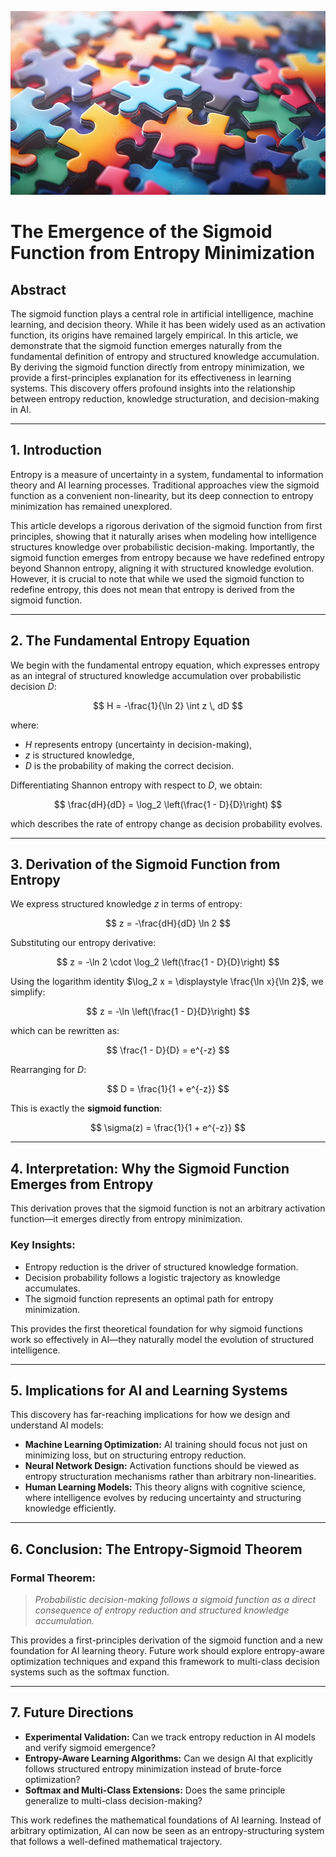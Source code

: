 ![Entropy](./images/entropy-sigmoid.jpg "enter image title here")

# The Emergence of the Sigmoid Function from Entropy Minimization

## Abstract
The sigmoid function plays a central role in artificial intelligence, machine learning, and decision theory. While it has been widely used as an activation function, its origins have remained largely empirical. In this article, we demonstrate that the sigmoid function emerges naturally from the fundamental definition of entropy and structured knowledge accumulation. By deriving the sigmoid function directly from entropy minimization, we provide a first-principles explanation for its effectiveness in learning systems. This discovery offers profound insights into the relationship between entropy reduction, knowledge structuration, and decision-making in AI.

---

## 1. Introduction

Entropy is a measure of uncertainty in a system, fundamental to information theory and AI learning processes. Traditional approaches view the sigmoid function as a convenient non-linearity, but its deep connection to entropy minimization has remained unexplored. 

This article develops a rigorous derivation of the sigmoid function from first principles, showing that it naturally arises when modeling how intelligence structures knowledge over probabilistic decision-making. Importantly, the sigmoid function emerges from entropy because we have redefined entropy beyond Shannon entropy, aligning it with structured knowledge evolution. However, it is crucial to note that while we used the sigmoid function to redefine entropy, this does not mean that entropy is derived from the sigmoid function.

---

## 2. The Fundamental Entropy Equation
We begin with the fundamental entropy equation, which expresses entropy as an integral of structured knowledge accumulation over probabilistic decision $D$:

$$
H = -\frac{1}{\ln 2} \int z \, dD
$$

where:

- $H$ represents entropy (uncertainty in decision-making),
- $z$ is structured knowledge,
- $D$ is the probability of making the correct decision.

Differentiating Shannon entropy with respect to $D$, we obtain:

$$
\frac{dH}{dD} = \log_2 \left(\frac{1 - D}{D}\right)
$$

which describes the rate of entropy change as decision probability evolves.

---

## 3. Derivation of the Sigmoid Function from Entropy

We express structured knowledge $z$ in terms of entropy:

$$
z = -\frac{dH}{dD} \ln 2
$$

Substituting our entropy derivative:

$$
z = -\ln 2 \cdot \log_2 \left(\frac{1 - D}{D}\right)
$$

Using the logarithm identity  $\log_2 x = \displaystyle \frac{\ln x}{\ln 2}$, we simplify:

$$
z = -\ln \left(\frac{1 - D}{D}\right)
$$

which can be rewritten as:

$$
\frac{1 - D}{D} = e^{-z}
$$

Rearranging for $D$:

$$
D = \frac{1}{1 + e^{-z}}
$$

This is exactly the **sigmoid function**:

$$
\sigma(z) = \frac{1}{1 + e^{-z}}
$$

---

## 4. Interpretation: Why the Sigmoid Function Emerges from Entropy

This derivation proves that the sigmoid function is not an arbitrary activation function—it emerges directly from entropy minimization. 

### **Key Insights:**

- Entropy reduction is the driver of structured knowledge formation.  
- Decision probability follows a logistic trajectory as knowledge accumulates. 
- The sigmoid function represents an optimal path for entropy minimization. 

This provides the first theoretical foundation for why sigmoid functions work so effectively in AI—they naturally model the evolution of structured intelligence.

---

## 5. Implications for AI and Learning Systems

This discovery has far-reaching implications for how we design and understand AI models:

- **Machine Learning Optimization:** AI training should focus not just on minimizing loss, but on structuring entropy reduction.
- **Neural Network Design:** Activation functions should be viewed as entropy structuration mechanisms rather than arbitrary non-linearities.
- **Human Learning Models:** This theory aligns with cognitive science, where intelligence evolves by reducing uncertainty and structuring knowledge efficiently.

---

## 6. Conclusion: The Entropy-Sigmoid Theorem

### **Formal Theorem:**
> _Probabilistic decision-making follows a sigmoid function as a direct consequence of entropy reduction and structured knowledge accumulation._

This provides a first-principles derivation of the sigmoid function and a new foundation for AI learning theory. Future work should explore entropy-aware optimization techniques and expand this framework to multi-class decision systems such as the softmax function.

---

## 7. Future Directions

- **Experimental Validation:** Can we track entropy reduction in AI models and verify sigmoid emergence?  
- **Entropy-Aware Learning Algorithms:** Can we design AI that explicitly follows structured entropy minimization instead of brute-force optimization?  
- **Softmax and Multi-Class Extensions:** Does the same principle generalize to multi-class decision-making?

This work redefines the mathematical foundations of AI learning. Instead of arbitrary optimization, AI can now be seen as an entropy-structuring system that follows a well-defined mathematical trajectory.

